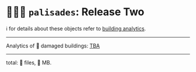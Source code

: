 # 🧑🏽‍🚒 `palisades`: Release Two

ℹ️ for details about these objects refer to [building analytics](./building-analysis.md).

---

Analytics of 🚧 damaged buildings: 
[TBA](https://kamangir-public.s3.ca-central-1.amazonaws.com/TBA.tar.gz)


---

total: 🚧 files, 🚧 MB.
